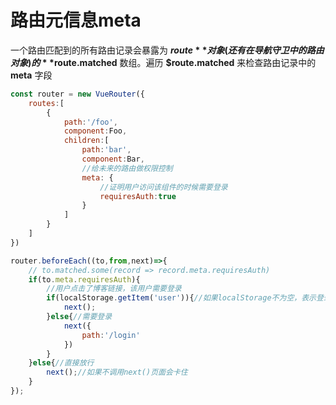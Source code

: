 # 路由元信息meta

一个路由匹配到的所有路由记录会暴露为 **$route** 对象 (还有在导航守卫中的路由对象) 的 **$route.matched** 数组。遍历 **$route.matched** 来检查路由记录中的 **meta** 字段

```javascript
const router = new VueRouter({
	routes:[
		{
			path:'/foo',
			component:Foo,
			children:[
				path:'bar',
				component:Bar,
				//给未来的路由做权限控制
				meta: { 
					//证明用户访问该组件的时候需要登录
					requiresAuth:true
				}
			]
		}
	]
})

router.beforeEach((to,from,next)=>{
    // to.matched.some(record => record.meta.requiresAuth)
    if(to.meta.requiresAuth){
        //用户点击了博客链接，该用户需要登录
        if(localStorage.getItem('user')){//如果localStorage不为空，表示登录完成
            next();
        }else{//需要登录
            next({
                path:'/login'
            })
        }
    }else{//直接放行
        next();//如果不调用next()页面会卡住
    }
});
```



